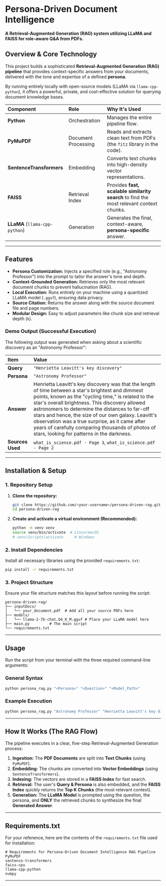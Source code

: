 

# Persona-Driven Document Intelligence

**A Retrieval-Augmented Generation (RAG) system utilizing LLaMA and FAISS for role-aware Q\&A from PDFs.**

## Overview & Core Technology

This project builds a sophisticated **Retrieval-Augmented Generation (RAG) pipeline** that provides context-specific answers from your documents, delivered with the tone and expertise of a defined **persona**.

By running entirely locally with open-source models (LLaMA via `llama-cpp-python`), it offers a powerful, private, and cost-effective solution for querying document knowledge bases.

| Component | Role | Why It's Used |
| :--- | :--- | :--- |
| **Python** | Orchestration | Manages the entire pipeline flow. |
| **PyMuPDF** | Document Processing | Reads and extracts clean text from PDFs (the `fitz` library in the code). |
| **SentenceTransformers** | Embedding | Converts text chunks into high-density vector representations. |
| **FAISS** | Retrieval Index | Provides **fast, scalable similarity search** to find the most relevant context chunks. |
| **LLaMA** (`llama-cpp-python`) | Generation | Generates the final, context-aware, **persona-specific** answer. |

-----

##  Features

  * **Persona Customization:** Injects a specified role (e.g., "Astronomy Professor") into the prompt to tailor the answer's tone and depth.
  * **Context-Grounded Generation:** Retrieves only the most relevant document chunks to prevent hallucination (RAG).
  * **Local Execution:** Runs entirely on your machine using a quantized LLaMA model (`.gguf`), ensuring data privacy.
  * **Source Citation:** Returns the answer along with the source document file and page numbers.
  * **Modular Design:** Easy to adjust parameters like chunk size and retrieval depth (`k`).

### Demo Output (Successful Execution)

The following output was generated when asking about a scientific discovery as an "Astronomy Professor":

| Item | Value |
| :--- | :--- |
| **Query** | `"Henrietta Leavitt's key discovery"` |
| **Persona** | `"Astronomy Professor"` |
| **Answer** | Henrietta Leavitt's key discovery was that the length of time between a star's brightest and dimmest points, known as the "cycling time," is related to the star's overall brightness. This discovery allowed astronomers to determine the distances to far-off stars and hence, the size of our own galaxy. Leavitt's observation was a true surprise, as it came after years of carefully comparing thousands of photos of stars, looking for patterns in the darkness. |
| **Sources Used** | `what_is_science.pdf - Page 3`, `what_is_science.pdf - Page 2` |

-----

##  Installation & Setup

### 1\. Repository Setup

1.  **Clone the repository:**

    ```bash
    git clone https://github.com/<your-username>/persona-driven-rag.git
    cd persona-driven-rag
    ```

2.  **Create and activate a virtual environment (Recommended):**

    ```bash
    python -m venv venv
    source venv/bin/activate  # Linux/macOS
    # venv\Scripts\activate     # Windows
    ```

### 2\. Install Dependencies

Install all necessary libraries using the provided `requirements.txt`:

```bash
pip install -r requirements.txt
```

### 3\. Project Structure

Ensure your file structure matches this layout before running the script:

```
persona-driven-rag/
├── inputDocs/
│   └── your_document.pdf  # Add all your source PDFs here
├── models/
│   └── llama-2-7b-chat.Q4_K_M.gguf # Place your LLaMA model here
├── main.py         # The main script
└── requirements.txt
```

-----

##  Usage

Run the script from your terminal with the three required command-line arguments:

### General Syntax

```bash
python persona_rag.py "<Persona>" "<Question>" "<Model_Path>"
```

### Example Execution

```bash
python persona_rag.py "Astronomy Professor" "Henrietta Leavitt's key discovery" "models/llama-2-7b-chat.Q4_K_M.gguf"
```

-----

## How It Works (The RAG Flow)

The pipeline executes in a clear, five-step Retrieval-Augmented Generation process:

1.  **Ingestion:** The **PDF Documents** are split into **Text Chunks** (using `PyMuPDF`).
2.  **Embedding:** The chunks are converted into **Vector Embeddings** (using `SentenceTransformers`).
3.  **Indexing:** The vectors are stored in a **FAISS Index** for fast search.
4.  **Retrieval:** The user's **Query & Persona** is also embedded, and the **FAISS Index** quickly returns the **Top K Chunks** (the most relevant context).
5.  **Generation:** The **LLaMA Model** is prompted using the question, the persona, and **ONLY** the retrieved chunks to synthesize the final **Generated Answer**.

-----

##  Requirements.txt

For your reference, here are the contents of the `requirements.txt` file used for installation:

```text
# Requirements for Persona-Driven Document Intelligence RAG Pipeline
PyMuPDF
sentence-transformers
faiss-cpu
llama-cpp-python
numpy
```

-----

